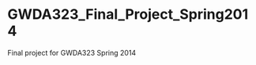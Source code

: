 GWDA323_Final_Project_Spring2014
================================

Final project for GWDA323 Spring 2014
